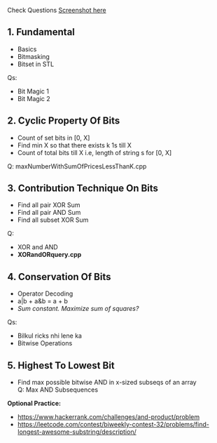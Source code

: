 Check Questions [Screenshot here](https://drive.google.com/drive/folders/12znZGTp39AlkDJcdZcKmb_uLQVVaACBP)

## 1. Fundamental
- Basics
- Bitmasking
- Bitset in STL

Qs:
- Bit Magic 1
- Bit Magic 2

## 2. Cyclic Property Of Bits
- Count of set bits in [0, X]
- Find min X so that there exists k 1s till X
- Count of total bits till X  i.e, length of string s for [0, X]

Q: maxNumberWithSumOfPricesLessThanK.cpp

## 3. Contribution Technique On Bits
- Find all pair XOR Sum
- Find all pair AND Sum
- Find all subset XOR Sum

Q: 
- XOR and AND
- **XORandORquery.cpp**

## 4. Conservation Of Bits
- Operator Decoding
- a|b + a&b = a + b
- *Sum constant. Maximize sum of squares?*

Qs:
- Bilkul ricks nhi lene ka
- Bitwise Operations

## 5. Highest To Lowest Bit
- Find max possible bitwise AND in x-sized subseqs of an array \
Q: Max AND Subsequences


**Optional Practice:**
- https://www.hackerrank.com/challenges/and-product/problem
- https://leetcode.com/contest/biweekly-contest-32/problems/find-longest-awesome-substring/description/
